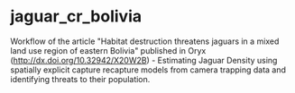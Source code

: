 # jaguar_cr_bolivia
Workflow of the article "Habitat destruction threatens jaguars in a mixed land use region of eastern Bolivia" published in Oryx (http://dx.doi.org/10.32942/X20W2B) - Estimating Jaguar Density using spatially explicit capture recapture models from camera trapping data and identifying threats to their population. 
